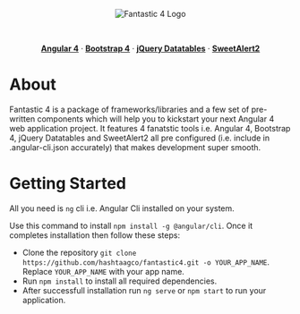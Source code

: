 <p align="center"><img src="https://github.com/hashtaagco/fantastic4/raw/master/src/assets/imgs/logo_inverted.png" alt="Fantastic 4 Logo"></p>
<br />
<p align="center">
    <strong><a target="_blank" href="https://angular.io">Angular 4</a></strong> &middot;
    <strong><a target="_blank" href="http://getbootstrap.com/">Bootstrap 4</a></strong> &middot;
    <strong><a target="_blank" href="https://datatables.net/">jQuery Datatables</a></strong> &middot;
    <strong><a target="_blank" href="https://limonte.github.io/sweetalert2/">SweetAlert2</a></strong>
</p>

# About
Fantastic 4 is a package of frameworks/libraries and a few set of pre-written components which will help you to kickstart your next Angular 4 web application project.
It features 4 fanatstic tools i.e. Angular 4, Bootstrap 4, jQuery Datatables and SweetAlert2 all pre configured (i.e. include in .angular-cli.json accurately) that makes development super smooth.

# Getting Started
All you need is `ng` cli i.e. Angular Cli installed on your system.

Use this command to install `npm install -g @angular/cli`. Once it completes installation then follow these steps:
 
* Clone the repository `git clone https://github.com/hashtaagco/fantastic4.git -o YOUR_APP_NAME`. Replace `YOUR_APP_NAME` with your app name.
* Run `npm install` to install all required dependencies.
* After successfull installation run `ng serve` or `npm start` to run your application.
